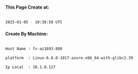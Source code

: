 
   
#### This Page Create at:

```bash

2025-01-05 - 10:38:50 UTC

```

#### Create By Machine:

```bash

Host Name : fv-az1693-888

platform  : Linux-6.8.0-1017-azure-x86_64-with-glibc2.39

Ip Local  : 10.1.0.127

```

